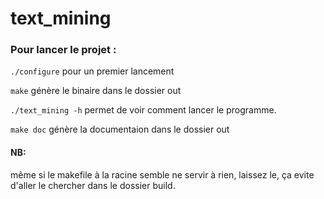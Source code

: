 # text_mining


### Pour lancer le projet :
`./configure` pour un premier lancement 

`make` génère le binaire dans le dossier out

`./text_mining -h` permet de voir comment lancer le programme.

`make doc` génère la documentaion dans le dossier out
#### NB:
même si le makefile à la racine semble ne servir à rien, laissez le, ça evite d'aller le chercher dans le dossier build.
